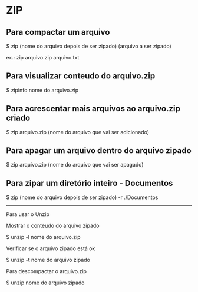 # ZIP

## Para compactar um arquivo

$ zip (nome do arquivo depois de ser zipado) (arquivo a ser zipado)

ex.: zip arquivo.zip arquivo.txt

## Para visualizar conteudo do arquivo.zip

$ zipinfo nome do arquivo.zip

## Para acrescentar mais arquivos ao arquivo.zip criado 

$ zip arquivo.zip (nome do arquivo que vai ser adicionado)

## Para apagar um arquivo dentro do arquivo zipado

$ zip arquivo.zip (nome do arquivo que vai ser apagado)

## Para zipar um diretório inteiro - Documentos

$ zip (nome do arquivo depois de ser zipado) -r ./Documentos



---------------------------------------------------------------


Para usar o Unzip

Mostrar o conteudo do arquivo zipado 

$ unzip -l nome do arquivo.zip

Verificar se o arquivo zipado está ok 

$ unzip -t nome do arquivo zipado 

Para descompactar o arquivo.zip 

$ unzip nome do arquivo zipado 
